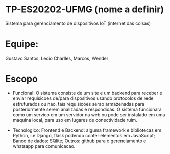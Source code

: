 # TP-ES20202-UFMG (nome a definir)
Sistema para gerenciamento de dispositivos IoT (internet das coisas)

# Equipe:
Gustavo Santos, Lecio Charlles, Marcos, Wender

# Escopo
- Funcional: 
    O sistema consiste de um site e um backend para receber e enviar requisicoes de/para dispositivos usando protocolos de rede estruturados ou nao, tais requisicoes serao armazenadas para posteriormente serem analizadas e respondidas. O sistema funcionara como um servico em um servidor na web ou pode ser instalado em uma maquina local, para uso em lugares de conectividade ruim.

- Tecnologico: 
    Frontend e Backend: alguma framework e bibliotecas em Python, i.e Django, flask podendo conter elementos em JavaScript;
    Banco de dados: SQlite;
    Outros: github para o gerenciamento e whatsapp para comunicacao.
